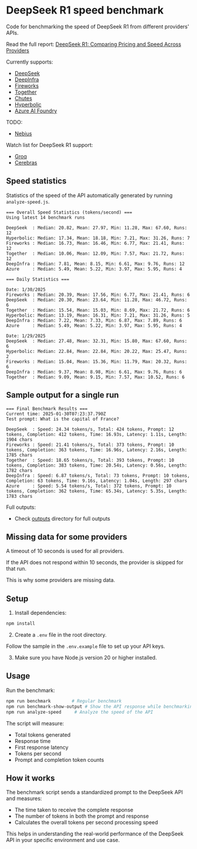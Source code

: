 # DeepSeek R1 speed benchmark

Code for benchmarking the speed of DeepSeek R1 from different providers' APIs.

Read the full report: [DeepSeek R1: Comparing Pricing and Speed Across Providers](https://prompt.16x.engineer/blog/deepseek-r1-cost-pricing-speed)

Currently supports:

- [DeepSeek](https://www.deepseek.com/)
- [DeepInfra](https://deepinfra.com/)
- [Fireworks](https://fireworks.ai/)
- [Together](https://www.together.ai/)
- [Chutes](https://chutes.ai/)
- [Hyperbolic](https://hyperbolic.xyz/)
- [Azure AI Foundry](https://azure.microsoft.com/en-us/products/ai-foundry)

TODO:

- [Nebius](https://nebius.com/)

Watch list for DeepSeek R1 support:

- [Groq](https://www.groq.com/)
- [Cerebras](https://cerebras.ai/)

## Speed statistics

Statistics of the speed of the API automatically generated by running `analyze-speed.js`.

```
=== Overall Speed Statistics (tokens/second) ===
Using latest 14 benchmark runs

DeepSeek  : Median: 20.82, Mean: 27.97, Min: 11.28, Max: 67.60, Runs: 12
Hyperbolic: Median: 17.34, Mean: 18.18, Min: 7.21, Max: 31.26, Runs: 7
Fireworks : Median: 16.73, Mean: 16.46, Min: 6.77, Max: 21.41, Runs: 12
Together  : Median: 10.06, Mean: 12.09, Min: 7.57, Max: 21.72, Runs: 12
DeepInfra : Median: 7.81, Mean: 8.15, Min: 6.61, Max: 9.76, Runs: 12
Azure     : Median: 5.49, Mean: 5.22, Min: 3.97, Max: 5.95, Runs: 4

=== Daily Statistics ===

Date: 1/30/2025
Fireworks : Median: 20.39, Mean: 17.56, Min: 6.77, Max: 21.41, Runs: 6
DeepSeek  : Median: 20.30, Mean: 23.64, Min: 11.28, Max: 46.72, Runs: 6
Together  : Median: 15.54, Mean: 15.03, Min: 8.69, Max: 21.72, Runs: 6
Hyperbolic: Median: 13.19, Mean: 16.31, Min: 7.21, Max: 31.26, Runs: 5
DeepInfra : Median: 7.22, Mean: 7.33, Min: 6.87, Max: 7.89, Runs: 6
Azure     : Median: 5.49, Mean: 5.22, Min: 3.97, Max: 5.95, Runs: 4

Date: 1/29/2025
DeepSeek  : Median: 27.48, Mean: 32.31, Min: 15.80, Max: 67.60, Runs: 6
Hyperbolic: Median: 22.84, Mean: 22.84, Min: 20.22, Max: 25.47, Runs: 2
Fireworks : Median: 15.04, Mean: 15.36, Min: 11.79, Max: 20.32, Runs: 6
DeepInfra : Median: 9.37, Mean: 8.98, Min: 6.61, Max: 9.76, Runs: 6
Together  : Median: 9.09, Mean: 9.15, Min: 7.57, Max: 10.52, Runs: 6
```

## Sample output for a single run

```
=== Final Benchmark Results ===
Current time: 2025-01-30T07:23:37.790Z
Test prompt: What is the capital of France?

DeepSeek  : Speed: 24.34 tokens/s, Total: 424 tokens, Prompt: 12 tokens, Completion: 412 tokens, Time: 16.93s, Latency: 1.11s, Length: 1904 chars
Fireworks : Speed: 21.41 tokens/s, Total: 373 tokens, Prompt: 10 tokens, Completion: 363 tokens, Time: 16.96s, Latency: 2.16s, Length: 1785 chars
Together  : Speed: 18.65 tokens/s, Total: 393 tokens, Prompt: 10 tokens, Completion: 383 tokens, Time: 20.54s, Latency: 0.56s, Length: 1782 chars
DeepInfra : Speed: 6.87 tokens/s, Total: 73 tokens, Prompt: 10 tokens, Completion: 63 tokens, Time: 9.16s, Latency: 1.04s, Length: 297 chars
Azure     : Speed: 5.54 tokens/s, Total: 372 tokens, Prompt: 10 tokens, Completion: 362 tokens, Time: 65.34s, Latency: 5.35s, Length: 1783 chars
```

Full outputs:

- Check [outputs](outputs) directory for full outputs

## Missing data for some providers

A timeout of 10 seconds is used for all providers.

If the API does not respond within 10 seconds, the provider is skipped for that run.

This is why some providers are missing data.

## Setup

1. Install dependencies:

```bash
npm install
```

2. Create a `.env` file in the root directory.

Follow the sample in the `.env.example` file to set up your API keys.

3. Make sure you have Node.js version 20 or higher installed.

## Usage

Run the benchmark:

```bash
npm run benchmark        # Regular benchmark
npm run benchmark-show-output # Show the API response while benchmarking
npm run analyze-speed     # Analyze the speed of the API
```

The script will measure:

- Total tokens generated
- Response time
- First response latency
- Tokens per second
- Prompt and completion token counts

## How it works

The benchmark script sends a standardized prompt to the DeepSeek API and measures:

- The time taken to receive the complete response
- The number of tokens in both the prompt and response
- Calculates the overall tokens per second processing speed

This helps in understanding the real-world performance of the DeepSeek API in your specific environment and use case.
